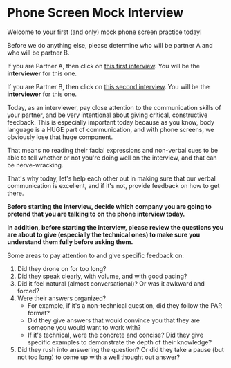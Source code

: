 # Phone Screen Mock Interview

Welcome to your first (and only) mock phone screen practice today! 

Before we do anything else, please determine who will be partner A and who
will be partner B.

If you are Partner A, then click on [this first interview][first-interview]. You
will be the **interviewer** for this one.

If you are Partner B, then click on [this second interview][second-interview].
You will be the **interviewer** for this one.

Today, as an interviewer, pay close attention to the communication skills of
your partner, and be very intentional about giving critical, constructive feedback.
This is especially important today because as you know, body language is a HUGE
part of communication, and with phone screens, we obviously lose that huge component.

That means no reading their facial expressions and non-verbal cues to be able to
tell whether or not you're doing well on the interview, and that can be nerve-wracking.

That's why today, let's help each other out in making sure that our verbal communication
is excellent, and if it's not, provide feedback on how to get there.

**Before starting the interview, decide which company you are going to pretend
that you are talking to on the phone interview today.**

**In addition, before starting the interview, please review the questions you
are about to give (especially the technical ones) to make sure you understand
them fully before asking them.**

Some areas to pay attention to and give specific feedback on:
1. Did they drone on for too long?
2. Did they speak clearly, with volume, and with good pacing?
3. Did it feel natural (almost conversational)? Or was it awkward and forced?
4. Were their answers organized?
    * For example, if it's a non-technical question, did they follow the PAR format?
    * Did they give answers that would convince you that they are someone you would
    want to work with?
    * If it's technical, were the concrete and concise? Did they give specific 
    examples to demonstrate the depth of their knowledge?
5. Did they rush into answering the question? Or did they take a pause (but not too long) to come
up with a well thought out answer?

<!--Links-->
[first-interview]: ./first.md
[second-interview]: ./second.md
